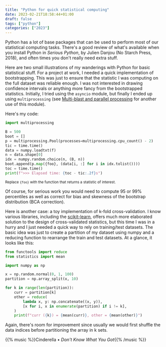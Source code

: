 ```yaml
---
title: "Python for quick statistical computing"
date: 2023-02-21T18:58:44+01:00
draft: false
tags: ["python"]
categories: ["2023"]
---
```


Python has a lot of base packages that can be used to perform most of our statistical computing tasks. There's a good review of what's available when you install Python in _Serious Python_, by Julien Danjou (No Starch Press, 2018), and often times you don't really need extra stuff.

Here are two small illustrations of my wanderings with Python for basic statistical stuff. For a project at work, I needed a quick implementation of bootstrapping. This was just to ensure that the statistic I was computing on the full dataset was reliable enough. I was not interested in drawing confidence intervals or anything more fancy from the bootstrapped statistics. Initially, I tried using the `asyncio` module, but finally I ended up using `multiprocessing` (see [Multi-blast and parallel processing](/post/multi-blast/) for another use of this module).

Here's my code:

```python
import multiprocessing

B = 500
boot = []
p = multiprocessing.Pool(processes=multiprocessing.cpu_count() - 2)
tic = time.time()
data = numpy.loadtxt(f)
n = data.shape[0]
idx = numpy.random.choice(n, (B, n))
boot.append(p.map({foo}, (data[i, :] for i in idx.tolist())))
toc = time.time()
print(f">>> Elapsed time: {toc - tic:.2f}s")
```

<small>Replace `{foo}` with the function that returns a statistic of interest.</small>

Of course, for serious work you would need to compute 95 or 99% percentiles as well as correct for bias and skewness of the bootstrap distribution (BCA correction).

Here is another case: a toy implementation of k-fold cross-validation. I know various libraries, including the [scikit-learn](https://scikit-learn.org/stable/index.html), offers much more elaborated solution to the design of cross-validated statistics, but this time I was in a hurry and I just needed a quick way to rely on training/test datasets. The basic idea was just to create a partition of my dataset using numpy and a reducing function to rearrange the train and test datasets. At a glance, it looks like this:

```python
from functools import reduce
from statistics import mean

import numpy as np

x = np.random.normal(0, 1, 100)
partition = np.array_split(x, 10)

for k in range(len(partition)):
    curr = partition[k]
    other = reduce(
        lambda x, y: np.concatenate((x, y)),
        [x for i, x in enumerate(partition) if i != k],
    )
    print(f"curr ({k}) = {mean(curr)}, other = {mean(other)}")
```

Again, there's room for improvement since usually we would first shuffle the data indices before partitioning the array in k sets.

{{% music %}}Cinderella • _Don't Know What You Got_{{% /music %}}
